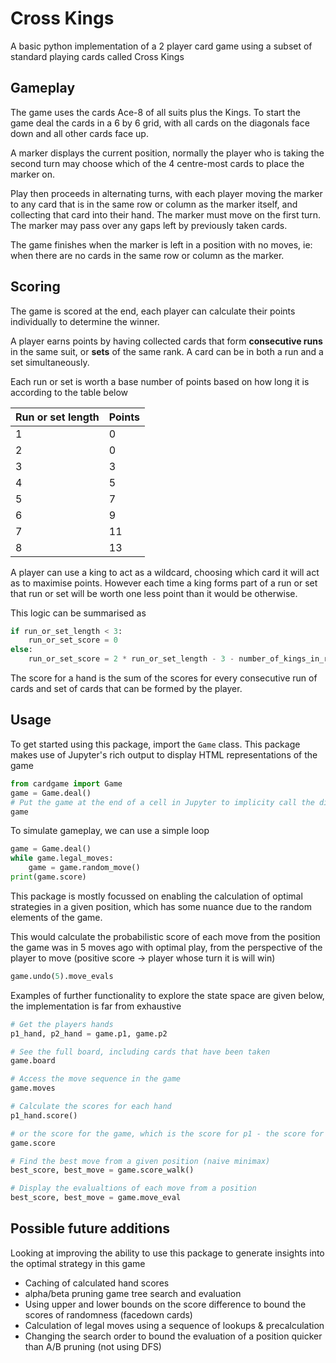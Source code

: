 # Cross Kings

A basic python implementation of a 2 player card game using a subset of standard playing cards called Cross Kings

## Gameplay

The game uses the cards Ace-8 of all suits plus the Kings. To start the game deal the cards in a 6 by 6 grid, with all cards on the diagonals face down and all other cards face up.

A marker displays the current position, normally the player who is taking the second turn may choose which of the 4 centre-most cards to place the marker on.

Play then proceeds in alternating turns, with each player moving the marker to any card that is in the same row or column as the marker itself, and collecting that card into their hand. The marker must move on the first turn. The marker may pass over any gaps left by previously taken cards.

The game finishes when the marker is left in a position with no moves, ie: when there are no cards in the same row or column as the marker.

## Scoring

The game is scored at the end, each player can calculate their points individually to determine the winner.

A player earns points by having collected cards that form **consecutive runs** in the same suit, or **sets** of the same rank. A card can be in both a run and a set simultaneously.

Each run or set is worth a base number of points based on how long it is according to the table below

| Run or set length | Points |
| ----------------- | ------ |
| 1                 | 0      |
| 2                 | 0      |
| 3                 | 3      |
| 4                 | 5      |
| 5                 | 7      |
| 6                 | 9      |
| 7                 | 11     |
| 8                 | 13     |

A player can use a king to act as a wildcard, choosing which card it will act as to maximise points. However each time a king forms part of a run or set that run or set will be worth one less point than it would be otherwise.

This logic can be summarised as

```python
if run_or_set_length < 3:
    run_or_set_score = 0
else:
    run_or_set_score = 2 * run_or_set_length - 3 - number_of_kings_in_run_or_set
```

The score for a hand is the sum of the scores for every consecutive run of cards and set of cards that can be formed by the player.

## Usage

To get started using this package, import the ``Game`` class. This package makes use of Jupyter's rich output to display HTML representations of the game

```python
from cardgame import Game
game = Game.deal()
# Put the game at the end of a cell in Jupyter to implicity call the display function
game
```

To simulate gameplay, we can use a simple loop

```python
game = Game.deal()
while game.legal_moves:
    game = game.random_move()
print(game.score)
```

This package is mostly focussed on enabling the calculation of optimal strategies in a given position, which has some nuance due to the random elements of the game.

This would calculate the probabilistic score of each move from the position the game was in 5 moves ago with optimal play, from the perspective of the player to move (positive score &rarr; player whose turn it is will win)

```python
game.undo(5).move_evals
```

Examples of further functionality to explore the state space are given below, the implementation is far from exhaustive

```python
# Get the players hands
p1_hand, p2_hand = game.p1, game.p2

# See the full board, including cards that have been taken
game.board

# Access the move sequence in the game
game.moves

# Calculate the scores for each hand
p1_hand.score()

# or the score for the game, which is the score for p1 - the score for p2
game.score

# Find the best move from a given position (naive minimax)
best_score, best_move = game.score_walk()

# Display the evalualtions of each move from a position
best_score, best_move = game.move_eval
```

## Possible future additions

Looking at improving the ability to use this package to generate insights into the optimal strategy in this game

- Caching of calculated hand scores
- alpha/beta pruning game tree search and evaluation
- Using upper and lower bounds on the score difference to bound the scores of randomness (facedown cards)
- Calculation of legal moves using a sequence of lookups & precalculation
- Changing the search order to bound the evaluation of a position quicker than A/B pruning (not using DFS)